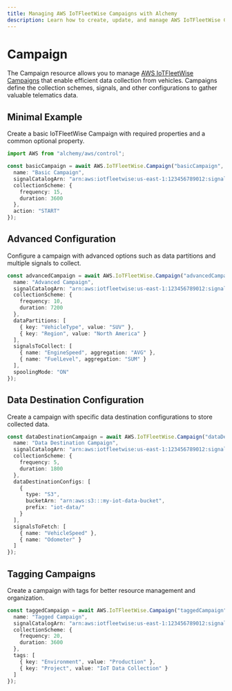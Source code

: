 ```yaml
---
title: Managing AWS IoTFleetWise Campaigns with Alchemy
description: Learn how to create, update, and manage AWS IoTFleetWise Campaigns using Alchemy Cloud Control.
---
```


# Campaign

The Campaign resource allows you to manage [AWS IoTFleetWise Campaigns](https://docs.aws.amazon.com/iotfleetwise/latest/userguide/) that enable efficient data collection from vehicles. Campaigns define the collection schemes, signals, and other configurations to gather valuable telematics data.

## Minimal Example

Create a basic IoTFleetWise Campaign with required properties and a common optional property.

```ts
import AWS from "alchemy/aws/control";

const basicCampaign = await AWS.IoTFleetWise.Campaign("basicCampaign", {
  name: "Basic Campaign",
  signalCatalogArn: "arn:aws:iotfleetwise:us-east-1:123456789012:signal-catalogs/SignalCatalog1",
  collectionScheme: {
    frequency: 15,
    duration: 3600
  },
  action: "START"
});
```

## Advanced Configuration

Configure a campaign with advanced options such as data partitions and multiple signals to collect.

```ts
const advancedCampaign = await AWS.IoTFleetWise.Campaign("advancedCampaign", {
  name: "Advanced Campaign",
  signalCatalogArn: "arn:aws:iotfleetwise:us-east-1:123456789012:signal-catalogs/SignalCatalog2",
  collectionScheme: {
    frequency: 10,
    duration: 7200
  },
  dataPartitions: [
    { key: "VehicleType", value: "SUV" },
    { key: "Region", value: "North America" }
  ],
  signalsToCollect: [
    { name: "EngineSpeed", aggregation: "AVG" },
    { name: "FuelLevel", aggregation: "SUM" }
  ],
  spoolingMode: "ON"
});
```

## Data Destination Configuration

Create a campaign with specific data destination configurations to store collected data.

```ts
const dataDestinationCampaign = await AWS.IoTFleetWise.Campaign("dataDestinationCampaign", {
  name: "Data Destination Campaign",
  signalCatalogArn: "arn:aws:iotfleetwise:us-east-1:123456789012:signal-catalogs/SignalCatalog3",
  collectionScheme: {
    frequency: 5,
    duration: 1800
  },
  dataDestinationConfigs: [
    {
      type: "S3",
      bucketArn: "arn:aws:s3:::my-iot-data-bucket",
      prefix: "iot-data/"
    }
  ],
  signalsToFetch: [
    { name: "VehicleSpeed" },
    { name: "Odometer" }
  ]
});
```

## Tagging Campaigns

Create a campaign with tags for better resource management and organization.

```ts
const taggedCampaign = await AWS.IoTFleetWise.Campaign("taggedCampaign", {
  name: "Tagged Campaign",
  signalCatalogArn: "arn:aws:iotfleetwise:us-east-1:123456789012:signal-catalogs/SignalCatalog4",
  collectionScheme: {
    frequency: 20,
    duration: 3600
  },
  tags: [
    { key: "Environment", value: "Production" },
    { key: "Project", value: "IoT Data Collection" }
  ]
});
```